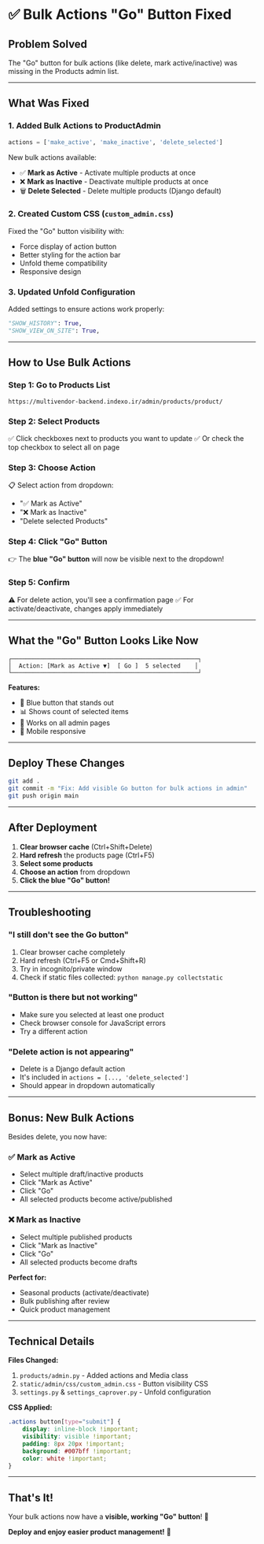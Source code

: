 # ✅ Bulk Actions "Go" Button Fixed

## Problem Solved
The "Go" button for bulk actions (like delete, mark active/inactive) was missing in the Products admin list.

---

## What Was Fixed

### 1. **Added Bulk Actions to ProductAdmin**
```python
actions = ['make_active', 'make_inactive', 'delete_selected']
```

New bulk actions available:
- ✅ **Mark as Active** - Activate multiple products at once
- ❌ **Mark as Inactive** - Deactivate multiple products at once
- 🗑️ **Delete Selected** - Delete multiple products (Django default)

### 2. **Created Custom CSS** (`custom_admin.css`)
Fixed the "Go" button visibility with:
- Force display of action button
- Better styling for the action bar
- Unfold theme compatibility
- Responsive design

### 3. **Updated Unfold Configuration**
Added settings to ensure actions work properly:
```python
"SHOW_HISTORY": True,
"SHOW_VIEW_ON_SITE": True,
```

---

## How to Use Bulk Actions

### **Step 1: Go to Products List**
```
https://multivendor-backend.indexo.ir/admin/products/product/
```

### **Step 2: Select Products**
✅ Click checkboxes next to products you want to update
✅ Or check the top checkbox to select all on page

### **Step 3: Choose Action**
📋 Select action from dropdown:
- "✅ Mark as Active"
- "❌ Mark as Inactive"  
- "Delete selected Products"

### **Step 4: Click "Go" Button**
👉 The **blue "Go" button** will now be visible next to the dropdown!

### **Step 5: Confirm**
⚠️ For delete action, you'll see a confirmation page
✅ For activate/deactivate, changes apply immediately

---

## What the "Go" Button Looks Like Now

```
┌─────────────────────────────────────────────────────┐
│  Action: [Mark as Active ▼]  [ Go ]  5 selected    │
└─────────────────────────────────────────────────────┘
```

**Features:**
- 🔵 Blue button that stands out
- 📊 Shows count of selected items
- 💪 Works on all admin pages
- 📱 Mobile responsive

---

## Deploy These Changes

```bash
git add .
git commit -m "Fix: Add visible Go button for bulk actions in admin"
git push origin main
```

---

## After Deployment

1. **Clear browser cache** (Ctrl+Shift+Delete)
2. **Hard refresh** the products page (Ctrl+F5)
3. **Select some products**
4. **Choose an action** from dropdown
5. **Click the blue "Go" button!**

---

## Troubleshooting

### "I still don't see the Go button"
1. Clear browser cache completely
2. Hard refresh (Ctrl+F5 or Cmd+Shift+R)
3. Try in incognito/private window
4. Check if static files collected: `python manage.py collectstatic`

### "Button is there but not working"
- Make sure you selected at least one product
- Check browser console for JavaScript errors
- Try a different action

### "Delete action is not appearing"
- Delete is a Django default action
- It's included in `actions = [..., 'delete_selected']`
- Should appear in dropdown automatically

---

## Bonus: New Bulk Actions

Besides delete, you now have:

### **✅ Mark as Active**
- Select multiple draft/inactive products
- Click "Mark as Active"
- Click "Go"
- All selected products become active/published

### **❌ Mark as Inactive**  
- Select multiple published products
- Click "Mark as Inactive"
- Click "Go"
- All selected products become drafts

**Perfect for:**
- Seasonal products (activate/deactivate)
- Bulk publishing after review
- Quick product management

---

## Technical Details

**Files Changed:**
1. `products/admin.py` - Added actions and Media class
2. `static/admin/css/custom_admin.css` - Button visibility CSS
3. `settings.py` & `settings_caprover.py` - Unfold configuration

**CSS Applied:**
```css
.actions button[type="submit"] {
    display: inline-block !important;
    visibility: visible !important;
    padding: 8px 20px !important;
    background: #007bff !important;
    color: white !important;
}
```

---

## That's It!

Your bulk actions now have a **visible, working "Go" button**! 🎉

**Deploy and enjoy easier product management!** 🚀

